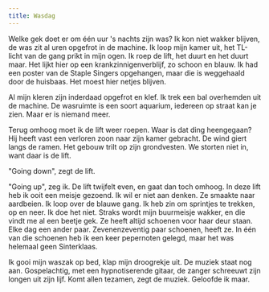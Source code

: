 ```yaml
---
title: Wasdag
---
```


Welke gek doet er om één uur 's nachts zijn was? Ik kon niet wakker blijven, de was zit al uren opgefrot in de machine. Ik loop mijn kamer uit, het TL-licht van de gang prikt in mijn ogen. Ik roep de lift, het duurt en het duurt maar. Het lijkt hier op een krankzinnigenverblijf, zo schoon en blauw. Ik had een poster van de Staple Singers opgehangen, maar die is weggehaald door de huisbaas. Het moest hier netjes blijven.

Al mijn kleren zijn inderdaad opgefrot en klef. Ik trek een bal overhemden uit de machine. De wasruimte is een soort aquarium, iedereen op straat kan je zien. Maar er is niemand meer.

Terug omhoog moet ik de lift weer roepen. Waar is dat ding heengegaan? Hij heeft vast een verloren zoon naar zijn kamer gebracht. De wind giert langs de ramen. Het gebouw trilt op zijn grondvesten. We storten niet in, want daar is de lift.

"Going down", zegt de lift.

"Going up", zeg ik. De lift twijfelt even, en gaat dan toch omhoog. In deze lift heb ik ooit een meisje gezoend. Ik wil er niet aan denken. Ze smaakte naar aardbeien. Ik loop over de blauwe gang. Ik heb zin om sprintjes te trekken, op en neer. Ik doe het niet. Straks wordt mijn buurmeisje wakker, en die vindt me al een beetje gek. Ze heeft altijd schoenen voor haar deur staan. Elke dag een ander paar. Zevenenzeventig paar schoenen, heeft ze. In één van die schoenen heb ik een keer pepernoten gelegd, maar het was helemaal geen Sinterklaas.

Ik gooi mijn waszak op bed, klap mijn droogrekje uit. De muziek staat nog aan. Gospelachtig, met een hypnotiserende gitaar, de zanger schreeuwt zijn longen uit zijn lijf. Komt allen tezamen, zegt de muziek. Geloofde ik maar.
